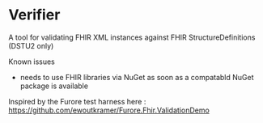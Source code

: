 # Verifier
A tool for validating FHIR XML instances against FHIR StructureDefinitions (DSTU2 only)

Known issues
 - needs to use FHIR libraries via NuGet as soon as a compatabld NuGet package is available
 
Inspired by the Furore test harness here : https://github.com/ewoutkramer/Furore.Fhir.ValidationDemo
